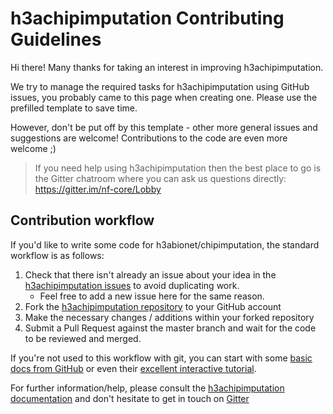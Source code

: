 # h3achipimputation  Contributing Guidelines

Hi there! Many thanks for taking an interest in improving h3achipimputation.

We try to manage the required tasks for h3achipimputation using GitHub issues, you probably came to this page when creating one. Please use the prefilled template to save time.

However, don't be put off by this template - other more general issues and suggestions are welcome! Contributions to the code are even more welcome ;)

> If you need help using h3achipimputation then the best place to go is the Gitter chatroom where you can ask us questions directly: https://gitter.im/nf-core/Lobby

## Contribution workflow
If you'd like to write some code for h3abionet/chipimputation, the standard workflow
is as follows:

1. Check that there isn't already an issue about your idea in the
   [h3achipimputation issues](https://github.com/h3abionet/chipimputation/issues) to avoid
   duplicating work.
    * Feel free to add a new issue here for the same reason.
2. Fork the [h3achipimputation repository](https://github.com/h3abionet/chipimputation) to your GitHub account
3. Make the necessary changes / additions within your forked repository
4. Submit a Pull Request against the master branch and wait for the code to be reviewed and merged.

If you're not used to this workflow with git, you can start with some [basic docs from GitHub](https://help.github.com/articles/fork-a-repo/) or even their [excellent interactive tutorial](https://try.github.io/).

For further information/help, please consult the [h3achipimputation documentation](https://github.com/h3abionet/chipimputation#documentation) and don't hesitate to get in touch on [Gitter](https://gitter.im/nf-core/Lobby)
